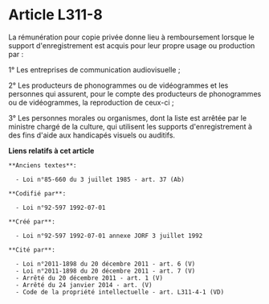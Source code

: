 # Article L311-8

La rémunération pour copie privée donne lieu à remboursement lorsque le support d'enregistrement est acquis pour leur propre
usage ou production par :

1° Les entreprises de communication audiovisuelle ;

2° Les producteurs de phonogrammes ou de vidéogrammes et les personnes qui assurent, pour le compte des producteurs de
phonogrammes ou de vidéogrammes, la reproduction de ceux-ci ;

3° Les personnes morales ou organismes, dont la liste est arrêtée par le ministre chargé de la culture, qui utilisent les
supports d'enregistrement à des fins d'aide aux handicapés visuels ou auditifs.

**Liens relatifs à cet article**

	**Anciens textes**:

	  - Loi n°85-660 du 3 juillet 1985 - art. 37 (Ab)

	**Codifié par**:

	  - Loi n°92-597 1992-07-01

	**Créé par**:

	  - Loi n°92-597 1992-07-01 annexe JORF 3 juillet 1992

	**Cité par**:

	  - Loi n°2011-1898 du 20 décembre 2011 - art. 6 (V)
	  - Loi n°2011-1898 du 20 décembre 2011 - art. 7 (V)
	  - Arrêté du 20 décembre 2011 - art. 1 (V)
	  - Arrêté du 24 janvier 2014 - art. (V)
	  - Code de la propriété intellectuelle - art. L311-4-1 (VD)
